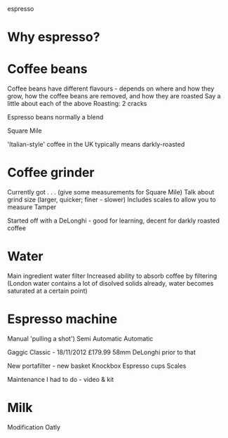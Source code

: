 espresso

# Why espresso?



# Coffee beans

Coffee beans have different flavours - depends on where and how they grow, how the coffee beans are removed, and how they are roasted
Say a little about each of the above
Roasting: 2 cracks

Espresso beans normally a blend

Square Mile

'Italian-style' coffee in the UK typically means darkly-roasted

# Coffee grinder

Currently got . . . (give some measurements for Square Mile)
Talk about grind size (larger, quicker; finer - slower)
Includes scales to allow you to measure
Tamper

Started off with a DeLonghi - good for learning, decent for darkly roasted coffee

# Water

Main ingredient 
water filter
Increased ability to absorb coffee by filtering (London water contains a lot of disolved solids already, water becomes saturated at a certain point)

# Espresso machine

Manual 'pulling a shot')
Semi Automatic 
Automatic

Gaggic Classic - 18/11/2012 £179.99 58mm
DeLonghi prior to that

New portafilter - new basket
Knockbox
Espresso cups
Scales

Maintenance I had to do - video & kit

# Milk

Modification
Oatly
